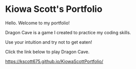 #                      Kiowa Scott's Portfolio

Hello. Welcome to my portfolio!

Dragon Cave is a game I created to practice my coding skills. 

Use your intuition and try not to get eaten! 

Click the link below to play Dragon Cave.

https://kscott675.github.io/KiowaScottPortfolio/

